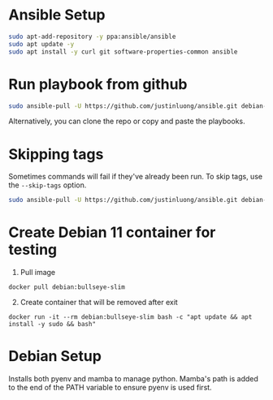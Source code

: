 # Ansible Setup
```bash
sudo apt-add-repository -y ppa:ansible/ansible
sudo apt update -y
sudo apt install -y curl git software-properties-common ansible
```

# Run playbook from github
```bash
sudo ansible-pull -U https://github.com/justinluong/ansible.git debian-setup.yaml
```
Alternatively, you can clone the repo or copy and paste the playbooks.

# Skipping tags
Sometimes commands will fail if they've already been run. To skip tags, use the `--skip-tags` option.
```bash
sudo ansible-pull -U https://github.com/justinluong/ansible.git debian-setup.yaml --skip-tags "pyenv"
```

# Create Debian 11 container for testing
1. Pull image
```
docker pull debian:bullseye-slim
```
2. Create container that will be removed after exit
```
docker run -it --rm debian:bullseye-slim bash -c "apt update && apt install -y sudo && bash"
```

# Debian Setup
Installs both pyenv and mamba to manage python. Mamba's path is added to the end of the PATH variable to ensure pyenv is used first.

